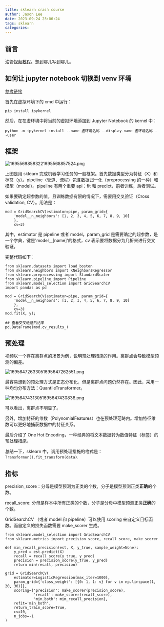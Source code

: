 ```yaml
---
title: sklearn crash course
author: Jason Lee
date: 2023-09-24 23:06:24
tags: sklearn
categories:
---
```


## 前言

油管[视频教程](https://www.youtube.com/watch?v=0B5eIE_1vpU&ab_channel=freeCodeCamp.org)。想到哪儿写到哪儿。

## 如何让 jupyter notebook 切换到 venv 环境

[参考链接]()

首先在虚拟环境下的 cmd 中运行：

```
pip install ipykernel
```

然后，在在虚环境中将当前的虚拟环境添加到 Jupyter Notebook 的 kernel 中：

```
python -m ipykernel install --name 虚环境名称 --display-name 虚环境名称 --user
```

## 框架

![16955688583221695568857524.png](https://fastly.jsdelivr.net/gh/li199-code/blog-imgs@main/16955688583221695568857524.png)

上图是用 sklearn 完成机器学习任务的一般框架。首先数据类型分为特征（X）和标签（y）。pipeline（管道、流程）包含数据归一化（preprocessing 的一种）和模型（model）。pipeline 有两个重要 api：fit 和 predict，前者训练，后者测试。

如果要确定超参数的值，且训练数据有限的情况下，需要用交叉验证（Cross validation, CV）。用法是：

```
mod = GridSearchCV(estimator=pipe, param_grid={
    'model__n_neighbors': [1, 2, 3, 4, 5, 6, 7, 8, 9, 10]
    },
    cv=3)
```

其中，estimator 是 pipeline 或者 model，param_grid 是需要确定的超参数，是一个字典，键是'model\_\_[name]'的格式，cv 表示要将数据分为几折来进行交叉验证。

完整代码如下：

```
from sklearn.datasets import load_boston
from sklearn.neighbors import KNeighborsRegressor
from sklearn.preprocessing import StandardScaler
from sklearn.pipeline import Pipeline
from sklearn.model_selection import GridSearchCV
import pandas as pd

mod = GridSearchCV(estimator=pipe, param_grid={
    'model__n_neighbors': [1, 2, 3, 4, 5, 6, 7, 8, 9, 10]
    },
    cv=3)
mod.fit(X, y);

## 查看交叉验证的结果
pd.DataFrame(mod.cv_results_)
```

## 预处理

视频以一个存在离群点的场景为例，说明预处理措施的作用。离群点会导致模型预测的偏差。

![16956472633051695647262551.png](https://fastly.jsdelivr.net/gh/li199-code/blog-imgs@main/16956472633051695647262551.png)

最容易想到的预处理方式是正态分布化，但是离群点问题仍然存在。因此，采用一种均匀分布方法：QuantileTransformer。

![16956474313051695647430838.png](https://fastly.jsdelivr.net/gh/li199-code/blog-imgs@main/16956474313051695647430838.png)

可以看出，离群点不明显了。

另外，增加特征的维数（PolynomialFeatures）也在预处理范畴内。增加特征维数可以更好地捕获数据中的特征关系。

最后介绍了 One Hot Encoding，一种经典的将文本数据转为数值特征（标签）的预处理措施。

总结一下，sklearn 中，调用预处理措施的格式是：`Transformer().fit_transform(data)`.

## 指标

precision_score：分母是模型预测为正类的个数，分子是模型预测正类**正确**的个数。

recall_score: 分母是样本中所有正类的个数，分子是分母中模型预测正类**正确**的个数。

GridSearchCV （或者 model 和 pipeline）可以使用 scoring 来自定义目标函数。而自定义的损失函数需要 make_scorer 生成。

```
from sklearn.model_selection import GridSearchCV
from sklearn.metrics import precision_score, recall_score, make_scorer

def min_recall_precision(est, X, y_true, sample_weight=None):
    y_pred = est.predict(X)
    recall = recall_score(y_true, y_pred)
    precision = precision_score(y_true, y_pred)
    return min(recall, precision)

grid = GridSearchCV(
    estimator=LogisticRegression(max_iter=1000),
    param_grid={'class_weight': [{0: 1, 1: v} for v in np.linspace(1, 20, 30)]},
    scoring={'precision': make_scorer(precision_score),
             'recall': make_scorer(recall_score),
             'min_both': min_recall_precision},
    refit='min_both',
    return_train_score=True,
    cv=10,
    n_jobs=-1
)
```
